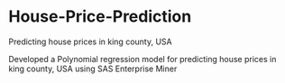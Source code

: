 # House-Price-Prediction
Predicting house prices in king county, USA

Developed a Polynomial regression model for predicting house prices in king county, USA using SAS Enterprise Miner
